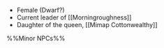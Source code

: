 - Female (Dwarf?)
- Current leader of [[Morningroughness]]
- Daughter of the queen, [[Mimap Cottonwealthy]]

%%Minor NPCs%%